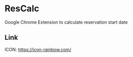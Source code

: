 # ResCalc

Google Chrome Extension to calculate reservation start date

## Link

ICON: <https://icon-rainbow.com/>
